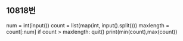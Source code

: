 ## 10818번



num = int(input())
count = list(map(int, input().split()))
maxlength = count[:num]
if count > maxlength:
    quit()
print(min(count),max(count))

